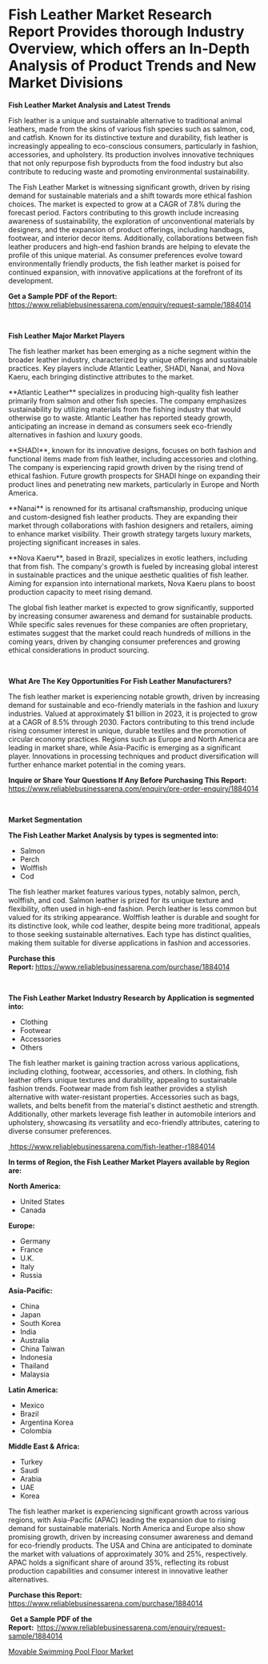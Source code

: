 <p><h1>Fish Leather Market Research Report Provides thorough Industry Overview, which offers an In-Depth Analysis of Product Trends and New Market Divisions</h1></p><p><strong>Fish Leather Market Analysis and Latest Trends</strong></p>
<p><p>Fish leather is a unique and sustainable alternative to traditional animal leathers, made from the skins of various fish species such as salmon, cod, and catfish. Known for its distinctive texture and durability, fish leather is increasingly appealing to eco-conscious consumers, particularly in fashion, accessories, and upholstery. Its production involves innovative techniques that not only repurpose fish byproducts from the food industry but also contribute to reducing waste and promoting environmental sustainability.</p><p>The Fish Leather Market is witnessing significant growth, driven by rising demand for sustainable materials and a shift towards more ethical fashion choices. The market is expected to grow at a CAGR of 7.8% during the forecast period. Factors contributing to this growth include increasing awareness of sustainability, the exploration of unconventional materials by designers, and the expansion of product offerings, including handbags, footwear, and interior decor items. Additionally, collaborations between fish leather producers and high-end fashion brands are helping to elevate the profile of this unique material. As consumer preferences evolve toward environmentally friendly products, the fish leather market is poised for continued expansion, with innovative applications at the forefront of its development.</p></p>
<p><strong>Get a Sample PDF of the Report:&nbsp;</strong> <a href="https://www.reliablebusinessarena.com/enquiry/request-sample/1884014?utm_campaign=3191&utm_medium=2&utm_source=Github&utm_content=ia&utm_term=01042025&utm_id=fish-leather">https://www.reliablebusinessarena.com/enquiry/request-sample/1884014</a></p>
<p>&nbsp;</p>
<p><strong>Fish Leather Major Market Players</strong></p>
<p><p>The fish leather market has been emerging as a niche segment within the broader leather industry, characterized by unique offerings and sustainable practices. Key players include Atlantic Leather, SHADI, Nanai, and Nova Kaeru, each bringing distinctive attributes to the market.</p><p>**Atlantic Leather** specializes in producing high-quality fish leather primarily from salmon and other fish species. The company emphasizes sustainability by utilizing materials from the fishing industry that would otherwise go to waste. Atlantic Leather has reported steady growth, anticipating an increase in demand as consumers seek eco-friendly alternatives in fashion and luxury goods.</p><p>**SHADI**, known for its innovative designs, focuses on both fashion and functional items made from fish leather, including accessories and clothing. The company is experiencing rapid growth driven by the rising trend of ethical fashion. Future growth prospects for SHADI hinge on expanding their product lines and penetrating new markets, particularly in Europe and North America.</p><p>**Nanai** is renowned for its artisanal craftsmanship, producing unique and custom-designed fish leather products. They are expanding their market through collaborations with fashion designers and retailers, aiming to enhance market visibility. Their growth strategy targets luxury markets, projecting significant increases in sales.</p><p>**Nova Kaeru**, based in Brazil, specializes in exotic leathers, including that from fish. The company's growth is fueled by increasing global interest in sustainable practices and the unique aesthetic qualities of fish leather. Aiming for expansion into international markets, Nova Kaeru plans to boost production capacity to meet rising demand.</p><p>The global fish leather market is expected to grow significantly, supported by increasing consumer awareness and demand for sustainable products. While specific sales revenues for these companies are often proprietary, estimates suggest that the market could reach hundreds of millions in the coming years, driven by changing consumer preferences and growing ethical considerations in product sourcing.</p></p>
<p>&nbsp;</p>
<p><strong>What Are The Key Opportunities For Fish Leather Manufacturers?</strong></p>
<p><p>The fish leather market is experiencing notable growth, driven by increasing demand for sustainable and eco-friendly materials in the fashion and luxury industries. Valued at approximately $1 billion in 2023, it is projected to grow at a CAGR of 8.5% through 2030. Factors contributing to this trend include rising consumer interest in unique, durable textiles and the promotion of circular economy practices. Regions such as Europe and North America are leading in market share, while Asia-Pacific is emerging as a significant player. Innovations in processing techniques and product diversification will further enhance market potential in the coming years.</p></p>
<p><strong>Inquire or Share Your Questions If Any Before Purchasing This Report:</strong> <a href="https://www.reliablebusinessarena.com/enquiry/pre-order-enquiry/1884014?utm_campaign=3191&utm_medium=2&utm_source=Github&utm_content=ia&utm_term=01042025&utm_id=fish-leather">https://www.reliablebusinessarena.com/enquiry/pre-order-enquiry/1884014</a></p>
<p>&nbsp;</p>
<p><strong>Market Segmentation</strong></p>
<p><strong>The Fish Leather Market Analysis by types is segmented into:</strong></p>
<p><ul><li>Salmon</li><li>Perch</li><li>Wolffish</li><li>Cod</li></ul></p>
<p><p>The fish leather market features various types, notably salmon, perch, wolffish, and cod. Salmon leather is prized for its unique texture and flexibility, often used in high-end fashion. Perch leather is less common but valued for its striking appearance. Wolffish leather is durable and sought for its distinctive look, while cod leather, despite being more traditional, appeals to those seeking sustainable alternatives. Each type has distinct qualities, making them suitable for diverse applications in fashion and accessories.</p></p>
<p><strong>Purchase this Report:&nbsp;</strong><a href="https://www.reliablebusinessarena.com/purchase/1884014?utm_campaign=3191&utm_medium=2&utm_source=Github&utm_content=ia&utm_term=01042025&utm_id=fish-leather">https://www.reliablebusinessarena.com/purchase/1884014</a></p>
<p>&nbsp;</p>
<p><strong>The Fish Leather Market Industry Research by Application is segmented into:</strong></p>
<p><ul><li>Clothing</li><li>Footwear</li><li>Accessories</li><li>Others</li></ul></p>
<p><p>The fish leather market is gaining traction across various applications, including clothing, footwear, accessories, and others. In clothing, fish leather offers unique textures and durability, appealing to sustainable fashion trends. Footwear made from fish leather provides a stylish alternative with water-resistant properties. Accessories such as bags, wallets, and belts benefit from the material's distinct aesthetic and strength. Additionally, other markets leverage fish leather in automobile interiors and upholstery, showcasing its versatility and eco-friendly attributes, catering to diverse consumer preferences.</p></p>
<p><a href="https://www.reliablebusinessarena.com/fish-leather-r1884014?utm_campaign=3191&utm_medium=2&utm_source=Github&utm_content=ia&utm_term=01042025&utm_id=fish-leather">&nbsp;https://www.reliablebusinessarena.com/fish-leather-r1884014</a></p>
<p><strong>In terms of Region, the Fish Leather Market Players available by Region are:</strong></p>
<p>
    <p> <strong> North America: </strong>
        <ul>
            <li>United States</li>
            <li>Canada</li>
        </ul>
        </p> 
    <p> <strong> Europe: </strong>
        <ul>
            <li>Germany</li>
            <li>France</li>
            <li>U.K.</li>
            <li>Italy</li>
            <li>Russia</li>
        </ul>
        </p> 
    <p> <strong> Asia-Pacific: </strong>
        <ul>
            <li>China</li>
            <li>Japan</li>
            <li>South Korea</li>
            <li>India</li>
            <li>Australia</li>
            <li>China Taiwan</li>
            <li>Indonesia</li>
            <li>Thailand</li>
            <li>Malaysia</li>
        </ul>
        </p> 
    <p> <strong> Latin America: </strong>
        <ul>
            <li>Mexico</li>
            <li>Brazil</li>
            <li>Argentina Korea</li>
            <li>Colombia</li>
        </ul>
        </p> 
    <p> <strong> Middle East & Africa: </strong>
        <ul>
            <li>Turkey</li>
            <li>Saudi</li>
            <li>Arabia</li>
            <li>UAE</li>
            <li>Korea</li>
        </ul>
    </p>
    </p>
<p><p>The fish leather market is experiencing significant growth across various regions, with Asia-Pacific (APAC) leading the expansion due to rising demand for sustainable materials. North America and Europe also show promising growth, driven by increasing consumer awareness and demand for eco-friendly products. The USA and China are anticipated to dominate the market with valuations of approximately 30% and 25%, respectively. APAC holds a significant share of around 35%, reflecting its robust production capabilities and consumer interest in innovative leather alternatives.</p></p>
<p><strong>Purchase this Report: </strong><a href="https://www.reliablebusinessarena.com/purchase/1884014?utm_campaign=3191&utm_medium=2&utm_source=Github&utm_content=ia&utm_term=01042025&utm_id=fish-leather">https://www.reliablebusinessarena.com/purchase/1884014</a></p>
<p>&nbsp;<strong>Get a Sample PDF of the Report:&nbsp;&nbsp;</strong><a href="https://www.reliablebusinessarena.com/enquiry/request-sample/1884014?utm_campaign=3191&utm_medium=2&utm_source=Github&utm_content=ia&utm_term=01042025&utm_id=fish-leather">https://www.reliablebusinessarena.com/enquiry/request-sample/1884014</a></p>
<p><strong></strong></p>
<p><p><a href="https://github.com/skerretflossie9297/Market-Research-Report-List-1/blob/main/movable-swimming-pool-floor-market.md?utm_campaign=3191&utm_medium=2&utm_source=Github&utm_content=ia&utm_term=01042025&utm_id=fish-leather">Movable Swimming Pool Floor Market</a></p></p>